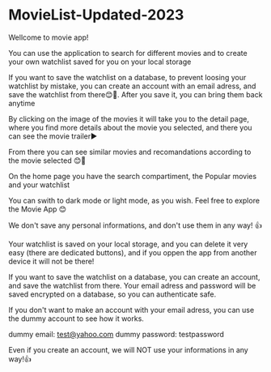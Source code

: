 # MovieList-Updated-2023

 Wellcome to movie app!
 
 You can use the application to search for different movies and to
 create your own watchlist saved for you on your local storage

 If you want to save the watchlist on a database, to prevent loosing
 your watchlist by mistake, you can create an account with an email
 adress, and save the watchlist from there😊💾. After you save it, you
 can bring them back anytime

 By clicking on the image of the movies it will take you to the detail
 page, where you find more details about the movie you selected, and
 there you can see the movie trailer▶️

  From there you can see similar movies and recomandations according to
  the movie selected 😊🎥

  On the home page you have the search compartiment, the Popular movies
  and your watchlist

  You can swith to dark mode or light mode, as you wish.
  Feel free to explore the Movie App 😊

  We don't save any personal informations, and don't use them in any
  way! 👍

 Your watchlist is saved on your local storage, and you can delete it
 very easy (there are dedicated buttons), and if you oppen the app from
 another device it will not be there!

 If you want to save the watchlist on a database, you can create an
 account, and save the watchlist from there. Your email adress and
 password will be saved encrypted on a database, so you can
 authenticate safe.
 
 If you don't want to make an account with your email adress, you can
 use the dummy account to see how it works.

  dummy email: test@yahoo.com
  dummy password: testpassword
  
  Even if you create an account, we will NOT use your informations in
  any way!👍
